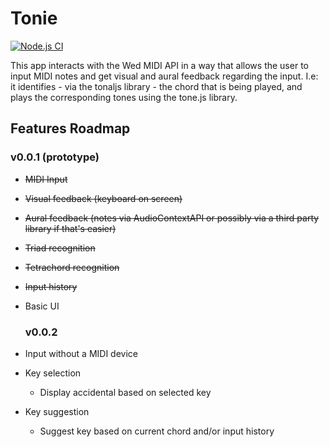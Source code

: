 # Tonie
[![Node.js CI](https://github.com/jorgeguberte/tonie/actions/workflows/node.js.yml/badge.svg?branch=main)](https://github.com/jorgeguberte/tonie/actions/workflows/node.js.yml)


This app interacts with the Wed MIDI API in a way that allows the user to input MIDI notes and get visual and aural feedback regarding the input. 
I.e: it identifies - via the tonaljs  library - the chord that is being played, and plays the corresponding tones using the tone.js library.

## Features Roadmap

### v0.0.1 (prototype)
- ~~MIDI Input~~
-  ~~Visual feedback (keyboard on screen)~~
- ~~Aural feedback (notes via AudioContextAPI or possibly via a third party library if that's easier)~~
- ~~Triad recognition~~
- ~~Tetrachord recognition~~
- ~~Input history~~
- Basic UI
  
  ### v0.0.2 
- Input without a MIDI device
- Key selection
  - Display accidental based on selected key
- Key suggestion
  - Suggest key based on current chord and/or input history